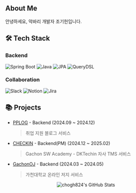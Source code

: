 ## About Me
안녕하세요, 악바리 개발자 조기헌입니다.

## 🛠 Tech Stack
### Backend
![Spring Boot](https://img.shields.io/badge/Spring%20Boot-6DB33F?style=flat&logo=springboot&logoColor=white)
![Java](https://img.shields.io/badge/Java-007396?style=flat&logo=java&logoColor=white)
![JPA](https://img.shields.io/badge/JPA-59666C?style=flat&logo=hibernate&logoColor=white)
![QueryDSL](https://img.shields.io/badge/QueryDSL-4479A1?style=flat&logo=query&logoColor=white)

### Collaboration
![Slack](https://img.shields.io/badge/Slack-4A154B?style=flat&logo=slack&logoColor=white)
![Notion](https://img.shields.io/badge/Notion-000000?style=flat&logo=notion&logoColor=white)
![Jira](https://img.shields.io/badge/Jira-blue?logo=jira)

## 📚 Projects
- [PPLOG](https://github.com/KEA-5th-Myaong) - Backend (2024.09 ~ 2024.12)
  > 취업 지원 블로그 서비스
- [CHECKIN](https://github.com/KEA-5th-Quartz/checkin-backend) - Backend(PM) (2024.12 ~ 2025.02)
  >  Gachon SW Academy - DKTechin 자사 TMS 서비스
- [GachonOJ](https://github.com/chogh824/GachonOJ-Backend) - Backend (2024.03 ~ 2024.05)
  > 가천대학교 온라인 저지 서비스
<!--
**chogh824/chogh824** is a ✨ _special_ ✨ repository because its `README.md` (this file) appears on your GitHub profile.

Here are some ideas to get you started:

- 🔭 I’m currently working on ...
- 🌱 I’m currently learning ...
- 👯 I’m looking to collaborate on ...
- 🤔 I’m looking for help with ...
- 💬 Ask me about ...
- 📫 How to reach me: ...
- 😄 Pronouns: ...
- ⚡ Fun fact: ...
-->

<div align="center">
  <img src="https://github-readme-stats.vercel.app/api?username=chogh824&theme=default&show_icons=true&hide_border=true&count_private=true" alt="chogh824's GitHub Stats" />
</div>
